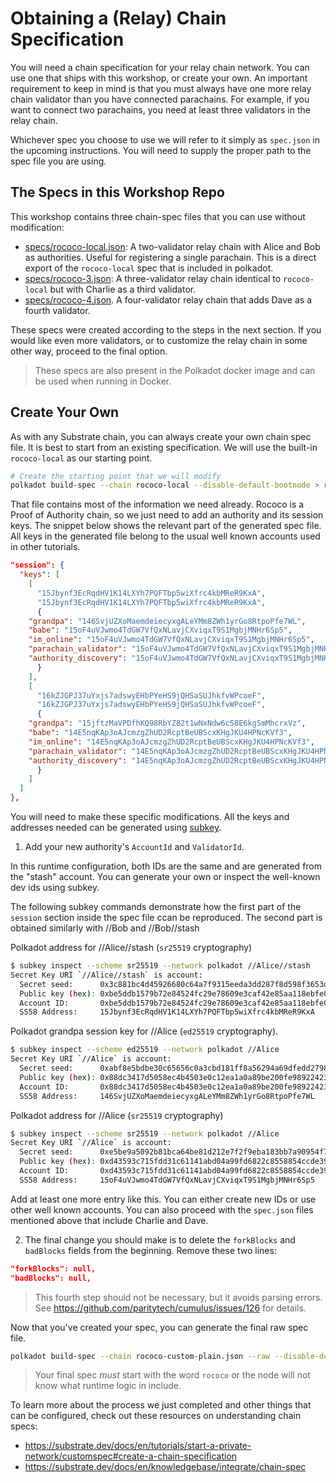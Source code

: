 # Obtaining a (Relay) Chain Specification

You will need a chain specification for your relay chain network. You can use one that ships with
this workshop, or create your own. An important requirement to keep in mind is that you must always
have one more relay chain validator than you have connected parachains. For example, if you want to
connect two parachains, you need at least three validators in the relay chain.

Whichever spec you choose to use we will refer to it simply as `spec.json` in the upcoming
instructions. You will need to supply the proper path to the spec file you are using.

## The Specs in this Workshop Repo

This workshop contains three chain-spec files that you can use without modification:

<!-- for some reason these links can't be markdown. See https://github.com/substrate-developer-hub/cumulus-workshop/issues/16 -->

- <a href="specs/rococo-local.json" download>specs/rococo-local.json</a>: A two-validator relay
  chain with Alice and Bob as authorities. Useful for registering a single parachain. This is a
  direct export of the `rococo-local` spec that is included in polkadot.
- <a href="specs/rococo-3.json" download>specs/rococo-3.json</a>: A three-validator relay chain
  identical to `rococo-local` but with Charlie as a third validator.
- <a href="specs/rococo-4.json" download>specs/rococo-4.json</a>. A four-validator relay chain that
  adds Dave as a fourth validator.

These specs were created according to the steps in the next section. If you would like even more
validators, or to customize the relay chain in some other way, proceed to the final option.

> These specs are also present in the Polkadot docker image and can be used when running in Docker.

## Create Your Own

As with any Substrate chain, you can always create your own chain spec file. It is best to start
from an existing specification. We will use the built-in `rococo-local` as our starting point.

```bash
# Create the starting point that we will modify
polkadot build-spec --chain rococo-local --disable-default-bootnode > rococo-custom-plain.json
```

That file contains most of the information we need already. Rococo is a Proof of Authority chain, so
we just need to add an authority and its session keys. The snippet below shows the relevant part of the generated spec file. All keys in the generated file belong to the usual well known accounts used in other tutorials. 

```json
"session": {
  "keys": [
    [
      "15Jbynf3EcRqdHV1K14LXYh7PQFTbp5wiXfrc4kbMReR9KxA", 
      "15Jbynf3EcRqdHV1K14LXYh7PQFTbp5wiXfrc4kbMReR9KxA",
      {
	"grandpa": "146SvjUZXoMaemdeiecyxgALeYMm8ZWh1yrGo8RtpoPfe7WL",
	"babe": "15oF4uVJwmo4TdGW7VfQxNLavjCXviqxT9S1MgbjMNHr6Sp5",
	"im_online": "15oF4uVJwmo4TdGW7VfQxNLavjCXviqxT9S1MgbjMNHr6Sp5",
	"parachain_validator": "15oF4uVJwmo4TdGW7VfQxNLavjCXviqxT9S1MgbjMNHr6Sp5",
	"authority_discovery": "15oF4uVJwmo4TdGW7VfQxNLavjCXviqxT9S1MgbjMNHr6Sp5"
      }
    ],
    [
      "16kZJGPJ37uYxjs7adswyEHbPYeHS9jQHSaSUJhkfvWPcoeF",
      "16kZJGPJ37uYxjs7adswyEHbPYeHS9jQHSaSUJhkfvWPcoeF",
      {
	"grandpa": "15jftzMaVPDfhKQ98RbYZ82t1wNxNdw6cS8E6kgSmMhcrxVz",
	"babe": "14E5nqKAp3oAJcmzgZhUD2RcptBeUBScxKHgJKU4HPNcKVf3",
	"im_online": "14E5nqKAp3oAJcmzgZhUD2RcptBeUBScxKHgJKU4HPNcKVf3",
	"parachain_validator": "14E5nqKAp3oAJcmzgZhUD2RcptBeUBScxKHgJKU4HPNcKVf3",
	"authority_discovery": "14E5nqKAp3oAJcmzgZhUD2RcptBeUBScxKHgJKU4HPNcKVf3"
      }
    ]
  ]
},
```

You will need to make these specific modifications. All the keys and addresses needed can be
generated using [subkey](https://substrate.dev/docs/en/knowledgebase/integrate/subkey).

1. Add your new authority's `AccountId` and `ValidatorId`.

In this runtime configuration, both IDs are the same and are generated from the "stash" account. You
can generate your own or inspect the well-known dev ids using subkey.

The following subkey commands demonstrate how the first part of the `session` section inside the spec file ccan be reproduced. The second part is obtained similarly with //Bob and //Bob//stash

Polkadot address for //Alice//stash (`sr25519` cryptography)
```bash
$ subkey inspect --scheme sr25519 --network polkadot //Alice//stash
Secret Key URI `//Alice//stash` is account:
  Secret seed:      0x3c881bc4d45926680c64a7f9315eeda3dd287f8d598f3653d7c107799c5422b3
  Public key (hex): 0xbe5ddb1579b72e84524fc29e78609e3caf42e85aa118ebfe0b0ad404b5bdd25f
  Account ID:       0xbe5ddb1579b72e84524fc29e78609e3caf42e85aa118ebfe0b0ad404b5bdd25f
  SS58 Address:     15Jbynf3EcRqdHV1K14LXYh7PQFTbp5wiXfrc4kbMReR9KxA
```

Polkadot grandpa session key for //Alice (`ed25519` cryptography).
```bash
$ subkey inspect --scheme ed25519 --network polkadot //Alice
Secret Key URI `//Alice` is account:
  Secret seed:      0xabf8e5bdbe30c65656c0a3cbd181ff8a56294a69dfedd27982aace4a76909115
  Public key (hex): 0x88dc3417d5058ec4b4503e0c12ea1a0a89be200fe98922423d4334014fa6b0ee
  Account ID:       0x88dc3417d5058ec4b4503e0c12ea1a0a89be200fe98922423d4334014fa6b0ee
  SS58 Address:     146SvjUZXoMaemdeiecyxgALeYMm8ZWh1yrGo8RtpoPfe7WL
```

Polkadot address for //Alice (`sr25519` cryptography)
```bash
$ subkey inspect --scheme sr25519 --network polkadot //Alice
Secret Key URI `//Alice` is account:
  Secret seed:      0xe5be9a5092b81bca64be81d212e7f2f9eba183bb7a90954f7b76361f6edb5c0a
  Public key (hex): 0xd43593c715fdd31c61141abd04a99fd6822c8558854ccde39a5684e7a56da27d
  Account ID:       0xd43593c715fdd31c61141abd04a99fd6822c8558854ccde39a5684e7a56da27d
  SS58 Address:     15oF4uVJwmo4TdGW7VfQxNLavjCXviqxT9S1MgbjMNHr6Sp5
```

Add at least one more entry like this. You can either create new IDs or use other well known accounts. You can also proceed with the `spec.json` files mentioned above that include Charlie and Dave. 

2. The final change you should make is to delete the `forkBlocks` and `badBlocks` fields from the
   beginning. Remove these two lines:

```json
"forkBlocks": null,
"badBlocks": null,
```

> This fourth step should not be necessary, but it avoids parsing errors. See
> https://github.com/paritytech/cumulus/issues/126 for details.

Now that you've created your spec, you can generate the final raw spec file.

```bash
polkadot build-spec --chain rococo-custom-plain.json --raw --disable-default-bootnode > rococo-custom.json
```

> Your final spec _must_ start with the word `rococo` or the node will not know what runtime logic
> in include.

To learn more about the process we just completed and other things that can be configured, check out
these resources on understanding chain specs:

- https://substrate.dev/docs/en/tutorials/start-a-private-network/customspec#create-a-chain-specification
- https://substrate.dev/docs/en/knowledgebase/integrate/chain-spec

